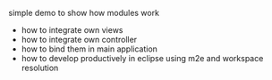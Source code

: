 simple demo to show how modules work
- how to integrate own views
- how to integrate own controller
- how to bind them in main application
- how to develop productively in eclipse using m2e and workspace resolution